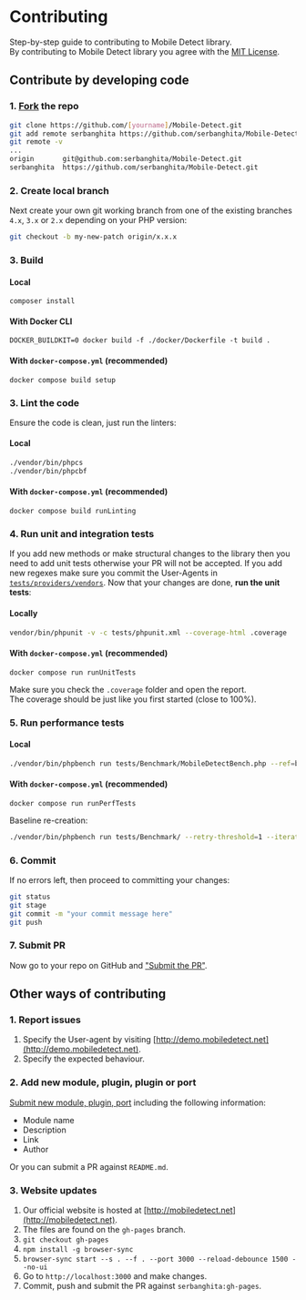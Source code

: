 # Contributing
Step-by-step guide to contributing to Mobile Detect library. \
By contributing to Mobile Detect library you agree with the [MIT License](LICENSE).

## Contribute by developing code

### 1. [Fork](https://help.github.com/articles/fork-a-repo/#fork-an-example-repository) the repo

```bash
git clone https://github.com/[yourname]/Mobile-Detect.git
git add remote serbanghita https://github.com/serbanghita/Mobile-Detect.git
git remote -v
...
origin       git@github.com:serbanghita/Mobile-Detect.git
serbanghita  https://github.com/serbanghita/Mobile-Detect.git
```

### 2. Create local branch

Next create your own git working branch from one of the existing branches `4.x`, `3.x` or `2.x`
depending on your PHP version:

```bash
git checkout -b my-new-patch origin/x.x.x
```

### 3. Build

#### Local

```shell
composer install
```

#### With Docker CLI

```shell
DOCKER_BUILDKIT=0 docker build -f ./docker/Dockerfile -t build .
```

#### With `docker-compose.yml` (recommended)

```shell
docker compose build setup
```

### 3. Lint the code

Ensure the code is clean, just run the linters:

#### Local

```bash
./vendor/bin/phpcs
./vendor/bin/phpcbf
```

#### With `docker-compose.yml` (recommended)

```shell
docker compose build runLinting
```

### 4. Run unit and integration tests

If you add new methods or make structural changes to the library then you need to add unit tests
otherwise your PR will not be accepted.
If you add new regexes make sure you commit the User-Agents in [`tests/providers/vendors`](https://github.com/serbanghita/Mobile-Detect/tree/master/tests/providers/vendors).
Now that your changes are done, **run the unit tests**:

#### Locally

```bash
vendor/bin/phpunit -v -c tests/phpunit.xml --coverage-html .coverage
```

#### With `docker-compose.yml` (recommended)

```shell
docker compose run runUnitTests
```

Make sure you check the `.coverage` folder and open the report. \
The coverage should be just like you first started (close to 100%).

### 5. Run performance tests

#### Local

```bash
./vendor/bin/phpbench run tests/Benchmark/MobileDetectBench.php --ref=baseline --retry-threshold=1 --iterations=10 --revs=1000 --report=aggregate
```

#### With `docker-compose.yml` (recommended)

```shell
docker compose run runPerfTests
```

Baseline re-creation:

```bash
./vendor/bin/phpbench run tests/Benchmark/ --retry-threshold=1 --iterations=10 --revs=1000 --report=aggregate --tag=baseline --dump-file=phpbench-baseline.xml
```


### 6. Commit

If no errors left, then proceed to committing your changes:

```bash
git status
git stage
git commit -m "your commit message here"
git push
```

### 7. Submit PR

Now go to your repo on GitHub and ["Submit the PR"](https://help.github.com/articles/about-pull-requests/).

## Other ways of contributing

### 1. Report issues

1. Specify the User-agent by visiting [http://demo.mobiledetect.net](http://demo.mobiledetect.net).
2. Specify the expected behaviour.

### 2. Add new module, plugin, plugin or port

[Submit new module, plugin, port](../../issues/new?title=New%203rd%20party%20module&body=Name,%20Link%20and%20Description%20of%20the%20module.)
 including the following information:
* Module name
* Description
* Link
* Author

Or you can submit a PR against `README.md`.

### 3. Website updates

1. Our official website is hosted at [http://mobiledetect.net](http://mobiledetect.net).
2. The files are found on the `gh-pages` branch.
3. `git checkout gh-pages`
4. `npm install -g browser-sync`
5. `browser-sync start --s . --f . --port 3000 --reload-debounce 1500 --no-ui`
6. Go to `http://localhost:3000` and make changes.
7. Commit, push and submit the PR against `serbanghita:gh-pages`.

